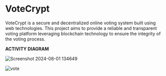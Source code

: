 
# VoteCrypt

VoteCrypt is a secure and decentralized online voting system built using web technologies. This project aims to provide a reliable and transparent voting platform leveraging blockchain technology to ensure the integrity of the voting process.


**ACTIVITY DIAGRAM**

![Screenshot 2024-08-01 134649](https://github.com/user-attachments/assets/94fb4935-a742-461c-9c48-cbfd1c6a8974)


![vote](https://github.com/user-attachments/assets/24691283-34bd-49bd-bf2b-c21821316dab)
